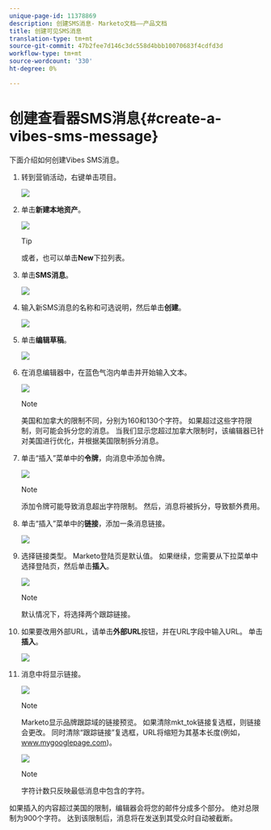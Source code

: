 ```yaml
---
unique-page-id: 11378869
description: 创建SMS消息- Marketo文档——产品文档
title: 创建可见SMS消息
translation-type: tm+mt
source-git-commit: 47b2fee7d146c3dc558d4bbb10070683f4cdfd3d
workflow-type: tm+mt
source-wordcount: '330'
ht-degree: 0%

---
```



# 创建查看器SMS消息{#create-a-vibes-sms-message}

下面介绍如何创建Vibes SMS消息。

1. 转到营销活动，右键单击项目。

   ![](assets/mobile-right-click-hand.jpg)

1. 单击&#x200B;**新建本地资产**。

   ![](assets/new-local-asset-hand.jpg)

   >[!TIP]
   >
   >或者，也可以单击&#x200B;**New**&#x200B;下拉列表。

1. 单击&#x200B;**SMS消息**。

   ![](assets/new-local-asset-selection-hand.jpg)

1. 输入新SMS消息的名称和可选说明，然后单击&#x200B;**创建**。

   ![](assets/new-sms-message-offer-ends-soon-hands.jpg)

1. 单击&#x200B;**编辑草稿**。

   ![](assets/edit-draft-hand.jpg)

1. 在消息编辑器中，在蓝色气泡内单击并开始输入文本。

   ![](assets/message-text-pencil.jpg)

   >[!NOTE]
   >
   >美国和加拿大的限制不同，分别为160和130个字符。 如果超过这些字符限制，则可能会拆分您的消息。 当我们显示您超过加拿大限制时，该编辑器已针对美国进行优化，并根据美国限制拆分消息。

1. 单击“插入”菜单中的&#x200B;**令牌**，向消息中添加令牌。

   ![](assets/add-token-real-hand.jpg)

   >[!NOTE]
   >
   >添加令牌可能导致消息超出字符限制。 然后，消息将被拆分，导致额外费用。

1. 单击“插入”菜单中的&#x200B;**链接**，添加一条消息链接。

   ![](assets/full-message-link-hand.jpg)

1. 选择链接类型。 Marketo登陆页是默认值。 如果继续，您需要从下拉菜单中选择登陆页，然后单击&#x200B;**插入**。

   ![](assets/insert-link-real-hands.jpg)

   >[!NOTE]
   >
   >默认情况下，将选择两个跟踪链接。

1. 如果要改用外部URL，请单击&#x200B;**外部URL**&#x200B;按钮，并在URL字段中输入URL。 单击&#x200B;**插入**。

   ![](assets/insert-link-url-hands.jpg)

1. 消息中将显示链接。

   ![](assets/link-added.jpg)

   >[!NOTE]
   >
   >Marketo显示品牌跟踪域的链接预览。 如果清除mkt_tok链接复选框，则链接会更改。 同时清除“跟踪链接”复选框，URL将缩短为其基本长度(例如，www.mygooglepage.com)。

   ![](assets/image2016-7-27-16-3a20-3a16.png)

   >[!NOTE]
   >
   >字符计数只反映最低消息中包含的字符。

如果插入的内容超过美国的限制，编辑器会将您的邮件分成多个部分。 绝对总限制为900个字符。 达到该限制后，消息将在发送到其受众时自动被截断。